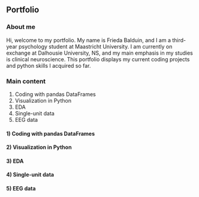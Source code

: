 ## Portfolio

### About me

Hi, welcome to my portfolio. My name is Frieda Balduin, and I am a third-year psychology student at Maastricht University.
I am currently on exchange at Dalhousie University, NS, and my main emphasis in my studies is clinical neuroscience.
This portfolio displays my current coding projects and python skills I acquired so far.

### Main content

1. Coding with pandas DataFrames
2. Visualization in Python
3. EDA
4. Single-unit data
5. EEG data


#### 1) Coding with pandas DataFrames


#### 2) Visualization in Python


#### 3) EDA


#### 4) Single-unit data


#### 5) EEG data
